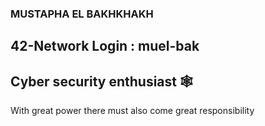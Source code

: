 
### MUSTAPHA EL BAKHKHAKH
42-Network Login : muel-bak
----
Cyber security enthusiast 🕸️
----
With great power there must also come great responsibility
